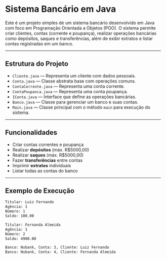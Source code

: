 # Sistema Bancário em Java

Este é um projeto simples de um sistema bancário desenvolvido em Java com foco em Programação Orientada a Objetos (POO). O sistema permite criar clientes, contas (corrente e poupança), realizar operações bancárias como depósitos, saques e transferências, além de exibir extratos e listar contas registradas em um banco.

---

## Estrutura do Projeto

- `Cliente.java` — Representa um cliente com dados pessoais.
- `Conta.java` — Classe abstrata base com operações comuns.
- `ContaCorrente.java` — Representa uma conta corrente.
- `ContaPoupanca.java` — Representa uma conta poupança.
- `IConta.java` — Interface que define as operações bancárias.
- `Banco.java` — Classe para gerenciar um banco e suas contas.
- `Main.java` — Classe principal com o método `main` para execução do sistema.

---

## Funcionalidades

- Criar contas correntes e poupança
- Realizar **depósitos** (máx. R$5000,00)
- Realizar **saques** (máx. R$5000,00)
- Fazer **transferências** entre contas
- Imprimir **extratos** individuais
- Listar todas as contas do banco

---

## Exemplo de Execução

```bash
Titular: Luiz Fernando
Agência: 1
Número: 1
Saldo: 100.00

Titular: Fernanda Almeida
Agência: 1
Número: 2
Saldo: 4900.00

Banco: Nubank, Conta: 3, Cliente: Luiz Fernando
Banco: Nubank, Conta: 4, Cliente: Fernanda Almeida
